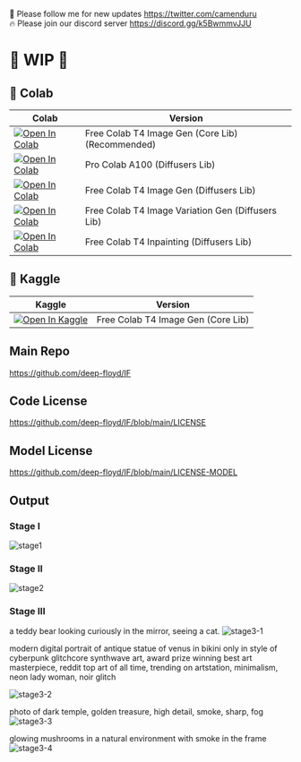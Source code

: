 🐣 Please follow me for new updates https://twitter.com/camenduru <br />
🔥 Please join our discord server https://discord.gg/k5BwmmvJJU

# 🚦 WIP 🚦

## 🦒 Colab 

| Colab | Version
| --- | --- |
[![Open In Colab](https://colab.research.google.com/assets/colab-badge.svg)](https://colab.research.google.com/github/camenduru/DeepFloyd-IF-colab/blob/main/DeepFloyd-IF-I-M-v1.0-core.ipynb) | Free Colab T4 Image Gen (Core Lib) (Recommended)
[![Open In Colab](https://colab.research.google.com/assets/colab-badge.svg)](https://colab.research.google.com/github/camenduru/DeepFloyd-IF-colab/blob/main/DeepFloyd-IF-I-M-v1.0.ipynb) | Pro Colab A100 (Diffusers Lib)
[![Open In Colab](https://colab.research.google.com/assets/colab-badge.svg)](https://colab.research.google.com/github/camenduru/DeepFloyd-IF-colab/blob/main/DeepFloyd-IF-I-M-v1.0-Image.ipynb) | Free Colab T4 Image Gen (Diffusers Lib)
[![Open In Colab](https://colab.research.google.com/assets/colab-badge.svg)](https://colab.research.google.com/github/camenduru/DeepFloyd-IF-colab/blob/main/DeepFloyd-IF-I-M-v1.0-Image-Variation.ipynb) | Free Colab T4 Image Variation Gen (Diffusers Lib)
[![Open In Colab](https://colab.research.google.com/assets/colab-badge.svg)](https://colab.research.google.com/github/camenduru/DeepFloyd-IF-colab/blob/main/DeepFloyd-IF-I-M-v1.0-Inpainting.ipynb) | Free Colab T4 Inpainting (Diffusers Lib)


## 🦆 Kaggle 

| Kaggle | Version
| --- | --- |
[![Open In Kaggle](https://kaggle.com/static/images/open-in-kaggle.svg)](https://www.kaggle.com/code/camenduru/deep-floyd-if-kaggle-ipynb)  | Free Colab T4 Image Gen (Core Lib)

## Main Repo
https://github.com/deep-floyd/IF

## Code License
https://github.com/deep-floyd/IF/blob/main/LICENSE

## Model License 
https://github.com/deep-floyd/IF/blob/main/LICENSE-MODEL


## Output
### Stage I
![stage1](https://user-images.githubusercontent.com/54370274/235267686-bb20a748-077e-4d6d-9612-9dcb706d7f6f.png)

### Stage II
![stage2](https://user-images.githubusercontent.com/54370274/235267689-1131d701-6719-4d16-85c0-70f2859d7e58.png)

### Stage III
a teddy bear looking curiously in the mirror, seeing a cat. 
![stage3-1](https://user-images.githubusercontent.com/54370274/235267830-44158274-804e-4717-9528-7c024f3644e4.png)

modern digital portrait of antique statue of venus in bikini only in style of cyberpunk glitchcore synthwave art, award prize winning best art masterpiece, reddit top art of all time, trending on artstation, minimalism, neon lady woman, noir glitch 

![stage3-2](https://user-images.githubusercontent.com/54370274/235267832-62e940e2-3381-451f-923f-9f525b434cc7.png)

photo of dark temple, golden treasure, high detail, smoke, sharp, fog 
![stage3-3](https://user-images.githubusercontent.com/54370274/235267835-fd76c0c2-16fb-4f2a-a094-b8271907bbd5.png)

glowing mushrooms in a natural environment with smoke in the frame 
![stage3-4](https://user-images.githubusercontent.com/54370274/235267837-dd5239b1-7685-424c-be9b-35b29ee2b327.png)
